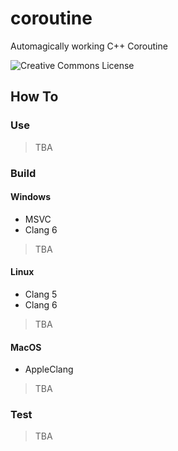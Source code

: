 # coroutine

Automagically working C++ Coroutine

![Creative Commons License](https://i.creativecommons.org/l/by/4.0/80x15.png)

## How To

### Use

> TBA

### Build

#### Windows

 - MSVC
 - Clang 6

> TBA

#### Linux

 - Clang 5
 - Clang 6

> TBA

#### MacOS

 - AppleClang

> TBA

### Test

> TBA
